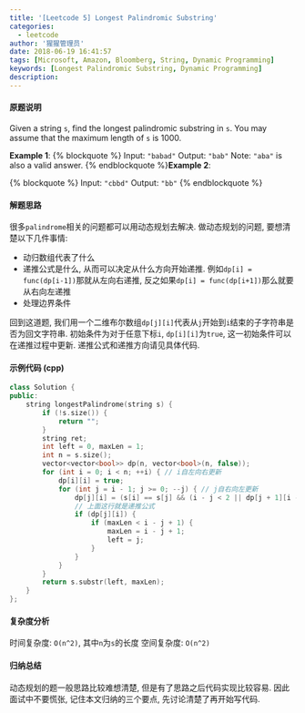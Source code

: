 ```yaml
---
title: '[Leetcode 5] Longest Palindromic Substring'
categories:
  - leetcode
author: '猩猩管理员'
date: 2018-06-19 16:41:57
tags: [Microsoft, Amazon, Bloomberg, String, Dynamic Programming]
keywords: [Longest Palindromic Substring, Dynamic Programming]
description:
---
```

#### 原题说明
Given a string `s`, find the longest palindromic substring in `s`. You may assume that the maximum length of `s` is 1000.

**Example 1**:
{% blockquote %}
Input: `"babad"`
Output: `"bab"`
Note: `"aba"` is also a valid answer.
{% endblockquote %}**Example 2**:

{% blockquote %}
Input: `"cbbd"`
Output: `"bb"`
{% endblockquote %}


#### 解题思路
很多`palindrome`相关的问题都可以用动态规划去解决. 做动态规划的问题, 要想清楚以下几件事情:
- 动归数组代表了什么
- 递推公式是什么, 从而可以决定从什么方向开始递推. 例如`dp[i] = func(dp[i-1])`那就从左向右递推, 反之如果`dp[i] = func(dp[i+1])`那么就要从右向左递推
- 处理边界条件

回到这道题, 我们用一个二维布尔数组`dp[j][i]`代表从`j`开始到`i`结束的子字符串是否为回文字符串. 初始条件为对于任意下标`i`, `dp[i][i]`为`true`, 这一初始条件可以在递推过程中更新. 递推公式和递推方向请见具体代码.

#### 示例代码 (cpp)
```cpp
class Solution {
public:
    string longestPalindrome(string s) {
        if (!s.size()) {
            return "";
        }
        string ret;
        int left = 0, maxLen = 1;
        int n = s.size();
        vector<vector<bool>> dp(n, vector<bool>(n, false));
        for (int i = 0; i < n; ++i) { // i自左向右更新
            dp[i][i] = true;
            for (int j = i - 1; j >= 0; --j) { // j自右向左更新
                dp[j][i] = (s[i] == s[j] && (i - j < 2 || dp[j + 1][i - 1]));
                // 上面这行就是递推公式
                if (dp[j][i]) {
                    if (maxLen < i - j + 1) {
                        maxLen = i - j + 1;
                        left = j;
                    }
                }
            }
        }
        return s.substr(left, maxLen);
    }
};
```

#### 复杂度分析
时间复杂度: `O(n^2)`, 其中`n`为`s`的长度
空间复杂度: `O(n^2)`

#### 归纳总结
动态规划的题一般思路比较难想清楚, 但是有了思路之后代码实现比较容易. 因此面试中不要慌张, 记住本文归纳的三个要点, 先讨论清楚了再开始写代码.